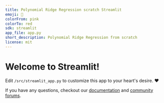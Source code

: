 ```yaml
---
title: Polynomial Ridge Regression scratch Streamlit
emoji: 🚀
colorFrom: pink
colorTo: red
sdk: streamlit
app_file: app.py
short_description: Polynomial Ridge Regression from scratch
license: mit
---
```


# Welcome to Streamlit!

Edit `/src/streamlit_app.py` to customize this app to your heart's desire. :heart:

If you have any questions, checkout our [documentation](https://docs.streamlit.io) and [community
forums](https://discuss.streamlit.io).
